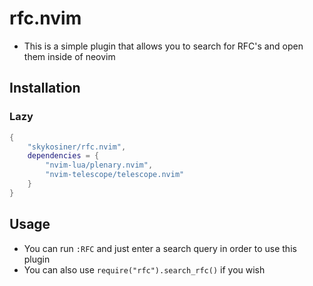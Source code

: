 # rfc.nvim
* This is a simple plugin that allows you to search for RFC's and open
them inside of neovim
## Installation
### Lazy
```lua
{
    "skykosiner/rfc.nvim",
    dependencies = {
        "nvim-lua/plenary.nvim",
        "nvim-telescope/telescope.nvim"
    }
}
```
## Usage
* You can run `:RFC` and just enter a search query in order to use this plugin
* You can also use `require("rfc").search_rfc()` if you wish

